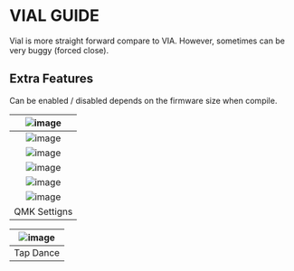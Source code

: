 # VIAL GUIDE

Vial is more straight forward compare to VIA. However, sometimes can be very buggy (forced close). 

## Extra Features
Can be enabled / disabled depends on the firmware size when compile.

|![image](https://user-images.githubusercontent.com/79617315/156714233-77975c42-fce0-4c6b-ad28-88c08faf79ef.png)|
|:--:| 
|![image](https://user-images.githubusercontent.com/79617315/156714296-e27b2c91-5279-4f5f-99f6-aa509f31900c.png)|
|![image](https://user-images.githubusercontent.com/79617315/156714354-6b1dc08e-f465-459e-9388-f815d10c01c1.png)|
|![image](https://user-images.githubusercontent.com/79617315/156714378-12e6f1c7-55c5-4d39-8fa2-0e0eba3725b0.png)|
|![image](https://user-images.githubusercontent.com/79617315/156714439-0cd2169a-d227-4b9b-89cf-f0add2a558c6.png)|
|![image](https://user-images.githubusercontent.com/79617315/156714455-f0e0038d-dac2-4103-9e9b-67507e3f845d.png)|
|QMK Settigns|

|![image](https://user-images.githubusercontent.com/79617315/156716686-abf342a9-a578-4a1c-8885-0a52467128a0.png)|
|:--:| 
|Tap Dance|
